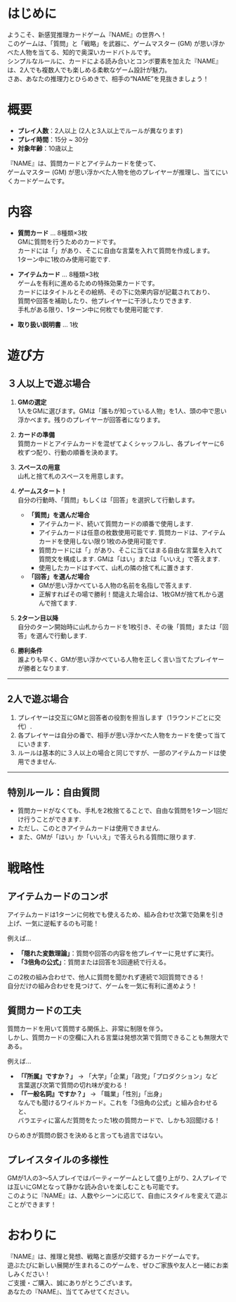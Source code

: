 # はじめに

ようこそ、新感覚推理カードゲーム『NAME』の世界へ！  
このゲームは、「質問」と「戦略」を武器に、ゲームマスター (GM) が思い浮かべた人物を当てる、知的で奥深いカードバトルです。  
シンプルなルールに、カードによる読み合いとコンボ要素を加えた『NAME』は、2人でも複数人でも楽しめる柔軟なゲーム設計が魅力。  
さあ、あなたの推理力とひらめきで、相手の“NAME”を見抜きましょう！

# 概要

- **プレイ人数**：2人以上 (2人と3人以上でルールが異なります)
- **プレイ時間**：15分 ~ 30分
- **対象年齢**：10歳以上

『NAME』は、質問カードとアイテムカードを使って、  
ゲームマスター (GM) が思い浮かべた人物を他のプレイヤーが推理し、当てにいくカードゲームです。

# 内容

- **質問カード** … 8種類×3枚  
  GMに質問を行うためのカードです。  
  カードには「」があり、そこに自由な言葉を入れて質問を作成します。  
  1ターン中に1枚のみ使用可能です.

- **アイテムカード** … 8種類×3枚  
  ゲームを有利に進めるための特殊効果カードです。  
  カードにはタイトルとその絵柄、その下に効果内容が記載されており、  
  質問や回答を補助したり、他プレイヤーに干渉したりできます.  
  手札がある限り、1ターン中に何枚でも使用可能です.

- **取り扱い説明書** … 1枚

# 遊び方
## ３⼈以上で遊ぶ場合

1. **GMの選定**  
   1⼈をGMに選びます。GMは「誰もが知っている⼈物」を1⼈、頭の中で思い浮かべます。残りのプレイヤーが回答者になります。

2. **カードの準備**  
   質問カードとアイテムカードを混ぜてよくシャッフルし、各プレイヤーに6枚ずつ配り、⾏動の順番を決めます。

3. **スペースの用意**  
   ⼭札と捨て札のスペースを⽤意します。

4. **ゲームスタート！**  
   ⾃分の⾏動時、「質問」もしくは「回答」を選択して行動します。  
   - **「質問」を選んだ場合**  
     - アイテムカード、続いて質問カードの順番で使用します.  
     - アイテムカードは任意の枚数使用可能です. 質問カードは、アイテムカードを使用しない限り1枚のみ使用可能です.  
     - 質問カードには「」があり、そこに当てはまる自由な⾔葉を入れて質問文を構成します. GMは「はい」または「いいえ」で答えます.  
     - 使用したカードはすべて、⼭札の隣の捨て札に置きます.
   - **「回答」を選んだ場合**  
     - GMが思い浮かべている⼈物の名前を名指しで答えます.  
     - 正解すればその場で勝利！間違えた場合は、1枚GMが捨て札から選んで捨てます.

5. **2ターン目以降**  
   ⾃分のターン開始時に⼭札からカードを1枚引き、その後「質問」または「回答」を選んで行動します.

6. **勝利条件**  
   誰よりも早く、GMが思い浮かべている⼈物を正しく言い当てたプレイヤーが勝者となります.

---

## 2⼈で遊ぶ場合

1. プレイヤーは交互にGMと回答者の役割を担当します（1ラウンドごとに交代）.
2. 各プレイヤーは⾃分の番で、相⼿が思い浮かべた⼈物をカードを使って当てにいきます.
3. ルールは基本的に３⼈以上の場合と同じですが、一部のアイテムカードは使用できません.

---

## 特別ルール：⾃由質問

- 質問カードがなくても、⼿札を2枚捨てることで、自由な質問を1ターン1回だけ行うことができます.
- ただし、このときアイテムカードは使用できません.
- また、GMが「はい」か「いいえ」で答えられる質問に限ります.


# 戦略性

## アイテムカードのコンボ

アイテムカードは1ターンに何枚でも使えるため、組み合わせ次第で効果を引き上げ、一気に逆転するのも可能！

例えば…
- **「隠れた変数理論」**：質問や回答の内容を他プレイヤーに見せずに実行。
- **「3倍角の公式」**：質問または回答を3回連続で行える。

この2枚の組み合わせで、他人に質問を聞かれず連続で3回質問できる！  
自分だけの組み合わせを見つけて、ゲームを一気に有利に進めよう！

## 質問カードの工夫

質問カードを用いて質問する関係上、非常に制限を伴う。  
しかし、質問カードの空欄に入れる言葉は発想次第で質問できることも無限大である。

例えば…
- **「『所属』ですか？」** → 「大学」「企業」「政党」「プロダクション」など  
  言葉選び次第で質問の切れ味が変わる！
- **「『一般名詞』ですか？」** → 「職業」「性別」「出身」  
  なんでも聞けるワイルドカード。これを「3倍角の公式」と組み合わせると、  
  バラエティに富んだ質問をたった1枚の質問カードで、しかも3回聞ける！

ひらめきが質問の鋭さを決めると言っても過言ではない。

## プレイスタイルの多様性

GMが1人の3〜5人プレイではパーティーゲームとして盛り上がり、2人プレイでは互いにGMとなって静かな読み合いを楽しむことも可能です。  
このように『NAME』は、人数やシーンに応じて、自由にスタイルを変えて遊ぶことができます！

# おわりに

『NAME』は、推理と発想、戦略と直感が交錯するカードゲームです。  
遊ぶたびに新しい展開が生まれるこのゲームを、ぜひご家族や友人と一緒にお楽しみください！  
ご支援・ご購入、誠にありがとうございます。  
あなたの『NAME』、当ててみせてください。